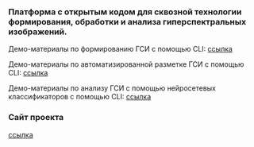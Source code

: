 ### Платформа с открытым кодом для сквозной технологии формирования, обработки и анализа гиперспектральных изображений.

Демо-материалы по формированию ГСИ с помощью CLI: [ссылка](https://github.com/OpenHSL/OpenHSL/blob/main/cli_demo_builder.py)

Демо-материалы по автоматизированной разметке ГСИ с помощью CLI: [ссылка](https://github.com/OpenHSL/OpenHSL/blob/main/cli_demo_painter.py)

Демо-материалы по анализу ГСИ с помощью нейросетевых классификаторов с помощью CLI: [ссылка](https://github.com/OpenHSL/OpenHSL/blob/main/cli_demo_trainer.py)

### Сайт проекта

[ссылка](https://openhsl.org/)


